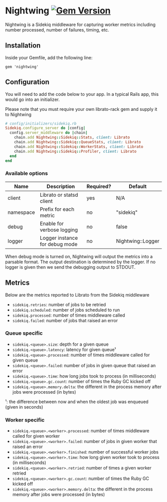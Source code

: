 # Nightwing [![Gem Version](https://badge.fury.io/rb/nightwing.svg)](https://badge.fury.io/rb/nightwing)

Nightwing is a Sidekiq middleware for capturing worker metrics including number processed, number of failures, timing, etc.

## Installation

Inside your Gemfile, add the following line:

```Gemfile
gem 'nightwing'
```

## Configuration

You will need to add the code below to your app. In a typical Rails app, this would go into an initializer.

Please note that you must require your own librato-rack gem and supply it to Nightwing

```ruby
# config/initializers/sidekiq.rb
Sidekiq.configure_server do |config|
  config.server_middleware do |chain|
    chain.add Nightwing::Sidekiq::Stats, client: Librato
    chain.add Nightwing::Sidekiq::QueueStats, client: Librato
    chain.add Nightwing::Sidekiq::WorkerStats, client: Librato
    chain.add Nightwing::Sidekiq::Profiler, client: Librato
  end
end
```

### Available options

| Name      | Description                    | Required? | Default           |
|-----------|--------------------------------|-----------|-------------------|
| client    | Librato or statsd client       | yes       | N/A               |
| namespace | Prefix for each metric         | no        | "sidekiq"         |
| debug     | Enable for verbose logging     | no        | false             |
| logger    | Logger instance for debug mode | no        | Nightwing::Logger |

When debug mode is turned on, Nightwing will output the metrics into a parsable format. The output destination is determined by the logger. If no logger is given then we send the debugging output to STDOUT.

## Metrics

Below are the metrics reported to Librato from the Sidekiq middleware

- `sidekiq.retries`: number of jobs to be retried
- `sidekiq.scheduled`: number of jobs scheduled to run
- `sidekiq.processed`: number of times middleware called
- `sidekiq.failed`: number of jobs that raised an error

### Queue specific

- `sidekiq.<queue>.size`: depth for a given queue
- `sidekiq.<queue>.latency`: latency for given queue¹
- `sidekiq.<queue>.processed`: number of times middleware called for given queue
- `sidekiq.<queue>.failed`: number of jobs in given queue that raised an error
- `sidekiq.<queue>.time`: how long jobs took to process (in milliseconds)
- `sidekiq.<queue>.gc.count`: number of times the Ruby GC kicked off
- `sidekiq.<queue>.memory.delta`: the different in the process memory after jobs were processed (in bytes)

¹: the difference between now and when the oldest job was enqueued (given in seconds)

### Worker specific

- `sidekiq.<queue>.<worker>.processed`: number of times middleware called for given worker
- `sidekiq.<queue>.<worker>.failed`: number of jobs in given worker that raised an error
- `sidekiq.<queue>.<worker>.finished`: number of successful worker jobs
- `sidekiq.<queue>.<worker>.time`: how long given worker took to process (in milliseconds)
- `sidekiq.<queue>.<worker>.retried`: number of times a given worker retried
- `sidekiq.<queue>.<worker>.gc.count`: number of times the Ruby GC kicked off
- `sidekiq.<queue>.<worker>.memory.delta`: the different in the process memory after jobs were processed (in bytes)
